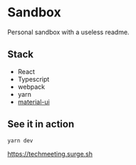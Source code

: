 # Sandbox

Personal sandbox with a useless readme.

## Stack

* React
* Typescript
* webpack
* yarn
* [material-ui](https://github.com/mui-org/material-ui)

## See it in action

`yarn dev`

https://techmeeting.surge.sh
